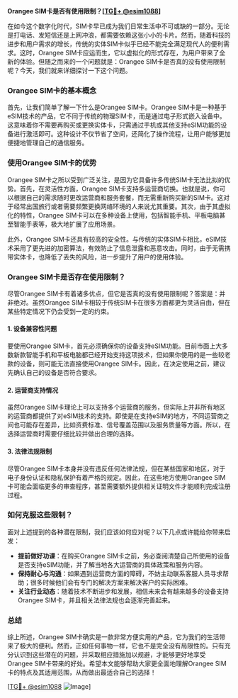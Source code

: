 **Orangee SIM卡是否有使用限制？[[TG💪+ @esim1088](https://t.me/s/esim1088)]**

在如今这个数字化时代，SIM卡早已成为我们日常生活中不可或缺的一部分。无论是打电话、发短信还是上网冲浪，都需要依赖这张小小的卡片。然而，随着科技的进步和用户需求的增长，传统的实体SIM卡似乎已经不能完全满足现代人的便利需求。这时，Orangee SIM卡应运而生，它以虚拟化的形式存在，为用户带来了全新的体验。但随之而来的一个问题就是：Orangee SIM卡是否真的没有使用限制呢？今天，我们就来详细探讨一下这个问题。

### Orangee SIM卡的基本概念

首先，让我们简单了解一下什么是Orangee SIM卡。Orangee SIM卡是一种基于eSIM技术的产品，它不同于传统的物理SIM卡，而是通过电子形式嵌入设备中。这意味着你不需要再购买或更换实体卡，只需通过手机或其他支持eSIM功能的设备进行激活即可。这种设计不仅节省了空间，还简化了操作流程，让用户能够更加便捷地管理自己的通信服务。

### 使用Orangee SIM卡的优势

Orangee SIM卡之所以受到广泛关注，是因为它具备许多传统SIM卡无法比拟的优势。首先，在灵活性方面，Orangee SIM卡支持多运营商切换。也就是说，你可以根据自己的需求随时更改运营商和服务套餐，而无需重新购买新的SIM卡。这对于经常出国旅行或者需要频繁更换网络环境的人来说尤其重要。其次，由于其虚拟化的特性，Orangee SIM卡可以在多种设备上使用，包括智能手机、平板电脑甚至智能手表等，极大地扩展了应用场景。

此外，Orangee SIM卡还具有较高的安全性。与传统的实体SIM卡相比，eSIM技术采用了更先进的加密算法，有效防止了信息泄露和恶意攻击。同时，由于无需携带实体卡，也降低了丢失的风险，进一步提升了用户的使用体验。

### Orangee SIM卡是否存在使用限制？

尽管Orangee SIM卡有着诸多优点，但它是否真的没有使用限制呢？答案是：并非绝对。虽然Orangee SIM卡相较于传统SIM卡在很多方面都更为灵活自由，但在某些特定情况下仍会受到一定的约束。

#### 1. 设备兼容性问题
要使用Orangee SIM卡，首先必须确保你的设备支持eSIM功能。目前市面上大多数新款智能手机和平板电脑都已经开始支持这项技术，但如果你使用的是一些较老款的设备，则可能无法直接使用Orangee SIM卡。因此，在决定使用之前，建议先确认自己的设备是否符合要求。

#### 2. 运营商支持情况
虽然Orangee SIM卡理论上可以支持多个运营商的服务，但实际上并非所有地区的运营商都提供了对eSIM技术的支持。即使是在支持eSIM的地方，不同运营商之间也可能存在差异，比如资费标准、信号覆盖范围以及服务质量等方面。所以，在选择运营商时需要仔细比较并做出合理的选择。

#### 3. 法律法规限制
尽管Orangee SIM卡本身并没有违反任何法律法规，但在某些国家和地区，对于电子身份认证和隐私保护有着严格的规定。因此，在这些地方使用Orangee SIM卡可能会面临更多的审查程序，甚至需要额外提供相关证明文件才能顺利完成注册过程。

### 如何克服这些限制？

面对上述提到的各种潜在限制，我们应该如何应对呢？以下几点或许能给你带来启发：

- **提前做好功课**：在购买Orangee SIM卡之前，务必查阅清楚自己所使用的设备是否支持eSIM功能，并了解当地各大运营商的具体政策和服务内容。
- **保持耐心与沟通**：如果遇到运营商方面的障碍，不妨主动联系客服人员寻求帮助；很多时候他们会有专门的解决方案来解决客户的实际困难。
- **关注行业动态**：随着技术不断进步和发展，相信未来会有越来越多的设备支持Orangee SIM卡，并且相关法律法规也会逐渐完善起来。

### 总结

综上所述，Orangee SIM卡确实是一款非常方便实用的产品，它为我们的生活带来了极大的便利。然而，正如任何事物一样，它也不是完全没有局限性的。只有充分认识到这些潜在的问题，并采取相应措施加以规避，才能够更好地享受Orangee SIM卡带来的好处。希望本文能够帮助大家更全面地理解Orangee SIM卡的特点及其适用范围，从而做出最适合自己的选择！

[[TG💪+ @esim1088](https://t.me/s/esim1088) ![Image](https://i.postimg.cc/4NQfJmqS/Snipaste-2025-05-13-00-14-12.png)]
